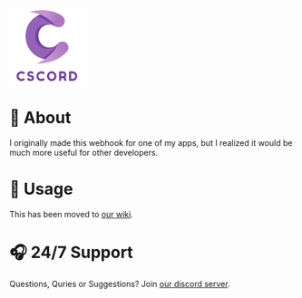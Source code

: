 ![CSCord](https://github.com/AyanTheDeveloper/CSCord/blob/master/cscordico.png?raw=true)
# 📖 About
I originally made this webhook for one of my apps, but I realized it would be much more useful for other developers.
# 📑 Usage
This has been moved to [our wiki](https://github.com/AyanTheDeveloper/CSCord/wiki).
# 🎧 24/7 Support
Questions, Quries or Suggestions? Join [our discord server](https://discord.gg/yjfSrccC4c).


